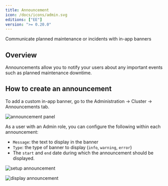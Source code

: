 ```yaml
---
title: Announcement
icon: /docs/icons/admin.svg
editions: ["EE"]
version: ">= 0.20.0"
---
```


Communicate planned maintenance or incidents with in-app banners

## Overview

Announcements allow you to notify your users about any important events such as planned maintenance downtime.

## How to create an announcement

To add a custom in-app banner, go to the Administration → Cluster → Announcements tab.

![announcement panel](/docs/enterprise/announcement/main_announcement.png)

As a user with an Admin role, you can configure the following within each announcement:

- `Message`: the text to display in the banner
- `Type`: the type of banner to display (`info`, `warning`, `error`)
- The `start` and `end` date during which the announcement should be displayed.

![setup announcement](/docs/enterprise/announcement/setup_announcement.png)

![display announcement](/docs/enterprise/announcement/display_announcement.png)


